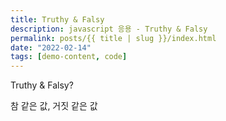 ```yaml
---
title: Truthy & Falsy
description: javascript 응용 - Truthy & Falsy
permalink: posts/{{ title | slug }}/index.html
date: "2022-02-14"
tags: [demo-content, code]
---
```


Truthy & Falsy?

참 같은 값, 거짓 같은 값
